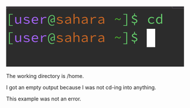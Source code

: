 ![Image](cd-no-command.png)

The working directory is /home.

I got an empty output because I was not cd-ing into anything.

This example was not an error.
